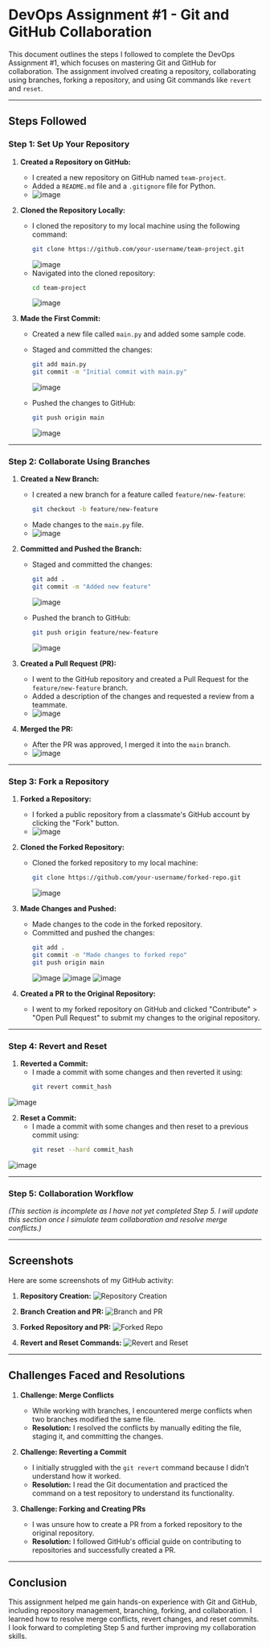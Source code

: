 # DevOps Assignment #1 - Git and GitHub Collaboration

This document outlines the steps I followed to complete the DevOps Assignment #1, which focuses on mastering Git and GitHub for collaboration. The assignment involved creating a repository, collaborating using branches, forking a repository, and using Git commands like `revert` and `reset`.

---

## Steps Followed

### Step 1: Set Up Your Repository

1. **Created a Repository on GitHub:**
   - I created a new repository on GitHub named `team-project`.
   - Added a `README.md` file and a `.gitignore` file for Python.
   - ![image](https://github.com/user-attachments/assets/9cdbf1b7-f8c7-4d29-923a-2c01d035df87)


2. **Cloned the Repository Locally:**
   - I cloned the repository to my local machine using the following command:
     ```bash
     git clone https://github.com/your-username/team-project.git
     ```
     ![image](https://github.com/user-attachments/assets/dfafe15b-099a-45f5-b14d-528f7dead3bb)
   - Navigated into the cloned repository:
     ```bash
     cd team-project
     ```
     ![image](https://github.com/user-attachments/assets/5b21bb9d-3c15-4175-b13a-ae9e0737a944)


3. **Made the First Commit:**
   - Created a new file called `main.py` and added some sample code.
   - Staged and committed the changes:
     ```bash
     git add main.py
     git commit -m "Initial commit with main.py"
     ```
     ![image](https://github.com/user-attachments/assets/636ccfc2-6480-443b-acf8-6b6fbf8e13da)
    
   - Pushed the changes to GitHub:
     ```bash
     git push origin main
     ```
      ![image](https://github.com/user-attachments/assets/75471816-5b00-4aaa-a7e5-5113823666d1)


---

### Step 2: Collaborate Using Branches

1. **Created a New Branch:**
   - I created a new branch for a feature called `feature/new-feature`:
     ```bash
     git checkout -b feature/new-feature
     ```
   - Made changes to the `main.py` file.
   - ![image](https://github.com/user-attachments/assets/706f8491-2273-4a15-96b3-24e38d15399c)


2. **Committed and Pushed the Branch:**
   - Staged and committed the changes:
     ```bash
     git add .
     git commit -m "Added new feature"
     ```
     ![image](https://github.com/user-attachments/assets/7826a252-b6e5-44f5-b3a6-b4175cebafc9)

   - Pushed the branch to GitHub:
     ```bash
     git push origin feature/new-feature
     ```
     ![image](https://github.com/user-attachments/assets/a27536af-a370-4921-9fc5-3fae341784de)


3. **Created a Pull Request (PR):**
   - I went to the GitHub repository and created a Pull Request for the `feature/new-feature` branch.
   - Added a description of the changes and requested a review from a teammate.
   - ![image](https://github.com/user-attachments/assets/aa2e455e-5d99-48ff-9ef1-d1f23940a313)


4. **Merged the PR:**
   - After the PR was approved, I merged it into the `main` branch.
   - ![image](https://github.com/user-attachments/assets/350d11d4-4143-422e-a330-f865a937b168)


---


### Step 3: Fork a Repository

1. **Forked a Repository:**
   - I forked a public repository from a classmate's GitHub account by clicking the "Fork" button.
   - ![image](https://github.com/user-attachments/assets/2d5394fd-2a23-488d-89fc-1c63c413f00c)


2. **Cloned the Forked Repository:**
   - Cloned the forked repository to my local machine:
     ```bash
     git clone https://github.com/your-username/forked-repo.git
     ```
     ![image](https://github.com/user-attachments/assets/37e7650b-08f0-45a2-9bc3-ada68bb29949)


3. **Made Changes and Pushed:**
   - Made changes to the code in the forked repository.
   - Committed and pushed the changes:
     ```bash
     git add .
     git commit -m "Made changes to forked repo"
     git push origin main
     ```
     ![image](https://github.com/user-attachments/assets/5adea1e3-aea3-41bc-a311-34f03dacdd8a)
     ![image](https://github.com/user-attachments/assets/2c9c9999-9b53-44ae-95a9-7e07436c376d)
     ![image](https://github.com/user-attachments/assets/b5d2101d-9797-46c6-bd8b-85262256378b)

4. **Created a PR to the Original Repository:**
   - I went to my forked repository on GitHub and clicked "Contribute" > "Open Pull Request" to submit my changes to the original repository.

---

### Step 4: Revert and Reset

1. **Reverted a Commit:**
   - I made a commit with some changes and then reverted it using:
     ```bash
     git revert commit_hash
     ```
![image](https://github.com/user-attachments/assets/067bcf25-57f3-4d66-a667-252db726e57a)

2. **Reset a Commit:**
   - I made a commit with some changes and then reset to a previous commit using:
     ```bash
     git reset --hard commit_hash
     ```
![image](https://github.com/user-attachments/assets/7a0b04d8-699a-4565-8c72-490d3154ef2d)

---

### Step 5: Collaboration Workflow

*(This section is incomplete as I have not yet completed Step 5. I will update this section once I simulate team collaboration and resolve merge conflicts.)*

---

## Screenshots

Here are some screenshots of my GitHub activity:

1. **Repository Creation:**
   ![Repository Creation](screenshots/repo-creation.png)

2. **Branch Creation and PR:**
   ![Branch and PR](screenshots/branch-pr.png)

3. **Forked Repository and PR:**
   ![Forked Repo](screenshots/forked-repo.png)

4. **Revert and Reset Commands:**
   ![Revert and Reset](screenshots/revert-reset.png)

---

## Challenges Faced and Resolutions

1. **Challenge: Merge Conflicts**
   - While working with branches, I encountered merge conflicts when two branches modified the same file.
   - **Resolution:** I resolved the conflicts by manually editing the file, staging it, and committing the changes.

2. **Challenge: Reverting a Commit**
   - I initially struggled with the `git revert` command because I didn’t understand how it worked.
   - **Resolution:** I read the Git documentation and practiced the command on a test repository to understand its functionality.

3. **Challenge: Forking and Creating PRs**
   - I was unsure how to create a PR from a forked repository to the original repository.
   - **Resolution:** I followed GitHub's official guide on contributing to repositories and successfully created a PR.

---

## Conclusion

This assignment helped me gain hands-on experience with Git and GitHub, including repository management, branching, forking, and collaboration. I learned how to resolve merge conflicts, revert changes, and reset commits. I look forward to completing Step 5 and further improving my collaboration skills.
